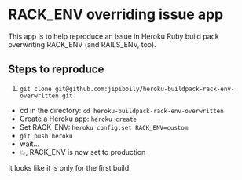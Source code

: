 # RACK_ENV overriding issue app

This app is to help reproduce an issue in Heroku Ruby build pack overwriting RACK_ENV (and RAILS_ENV, too).

## Steps to reproduce
1. `git clone git@github.com:jipiboily/heroku-buildpack-rack-env-overwritten.git`
- cd in the directory: `cd heroku-buildpack-rack-env-overwritten`
- Create a Heroku app: `heroku create`
- Set RACK_ENV: `heroku config:set RACK_ENV=custom`
- `git push heroku`
- wait...
- :boom:, RACK_ENV is now set to production

It looks like it is only for the first build